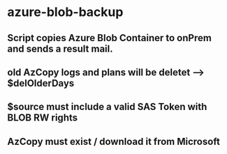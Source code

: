 # azure-blob-backup

## Script copies Azure Blob Container to onPrem and sends a result mail.
## old AzCopy logs and plans will be deletet --> $delOlderDays
## $source must include a valid SAS Token with BLOB RW rights
## AzCopy must exist / download it from Microsoft
